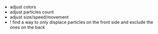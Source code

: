 - adjust colors
- adjust particles count
- adjust size/speed/movement
- ! find a way to only displace particles on the front side and exclude the ones on the back